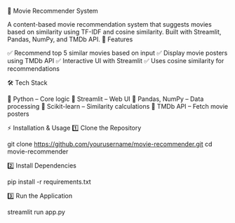 
📌 Movie Recommender System

A content-based movie recommendation system that suggests movies based on similarity using TF-IDF and cosine similarity. Built with Streamlit, Pandas, NumPy, and TMDb API.
🚀 Features

✅ Recommend top 5 similar movies based on input
✅ Display movie posters using TMDb API
✅ Interactive UI with Streamlit
✅ Uses cosine similarity for recommendations

🛠️ Tech Stack

🔹 Python – Core logic
🔹 Streamlit – Web UI
🔹 Pandas, NumPy – Data processing
🔹 Scikit-learn – Similarity calculations
🔹 TMDb API – Fetch movie posters

⚡ Installation & Usage
1️⃣ Clone the Repository

git clone https://github.com/yourusername/movie-recommender.git
cd movie-recommender

2️⃣ Install Dependencies

pip install -r requirements.txt

3️⃣ Run the Application

streamlit run app.py
